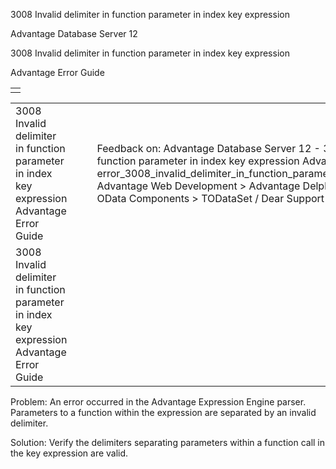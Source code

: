 3008 Invalid delimiter in function parameter in index key expression




Advantage Database Server 12  

3008 Invalid delimiter in function parameter in index key expression

Advantage Error Guide

|  |
| --- |
|  |

|  |  |  |  |  |
| --- | --- | --- | --- | --- |
| 3008 Invalid delimiter in function parameter in index key expression  Advantage Error Guide |  |  | Feedback on: Advantage Database Server 12 - 3008 Invalid delimiter in function parameter in index key expression Advantage Error Guide error\_3008\_invalid\_delimiter\_in\_function\_parameter\_in\_index\_key\_expression Advantage Web Development > Advantage Delphi OData Client > Delphi OData Components > TODataSet / Dear Support Staff, |  |
| 3008 Invalid delimiter in function parameter in index key expression  Advantage Error Guide |  |  |  |  |

Problem: An error occurred in the Advantage Expression Engine parser. Parameters to a function within the expression are separated by an invalid delimiter.

Solution: Verify the delimiters separating parameters within a function call in the key expression are valid.